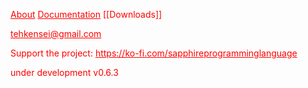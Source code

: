 [About](about.md)
[Documentation](https://github.com/suku260/sapphire.wiki.git)
[[Downloads]]

tehkensei@gmail.com


Support the project: <a> https://ko-fi.com/sapphireprogramminglanguage </a>

under development v0.6.3
<style>
  body {
    color: red;
    background-color: sky blue;
  }
  a{
  color: red;
  }
</style>

